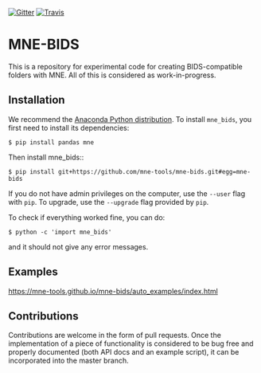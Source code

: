 [![Gitter](https://badges.gitter.im/mne-tools/mne-bids.svg)](https://gitter.im/mne-tools/mne-bids?utm_source=badge&utm_medium=badge&utm_campaign=pr-badge&utm_content=badge)
[![Travis](https://api.travis-ci.org/mne-tools/mne-bids.svg?branch=master "Travis")](https://travis-ci.org/mne-tools/mne-bids)

MNE-BIDS
========

This is a repository for experimental code for creating BIDS-compatible folders with MNE. 
All of this is considered as work-in-progress.

Installation
------------

We recommend the [Anaconda Python distribution](https://www.continuum.io/downloads).
To install ``mne_bids``, you first need to install its dependencies:

	$ pip install pandas mne

Then install mne_bids::

	$ pip install git+https://github.com/mne-tools/mne-bids.git#egg=mne-bids

If you do not have admin privileges on the computer, use the ``--user`` flag
with `pip`. To upgrade, use the ``--upgrade`` flag provided by `pip`.

To check if everything worked fine, you can do:

	$ python -c 'import mne_bids'

and it should not give any error messages.

Examples
--------
https://mne-tools.github.io/mne-bids/auto_examples/index.html

Contributions
-------------
Contributions are welcome in the form of pull requests.
Once the implementation of a piece of functionality is considered to be bug
free and properly documented (both API docs and an example script),
it can be incorporated into the master branch.
